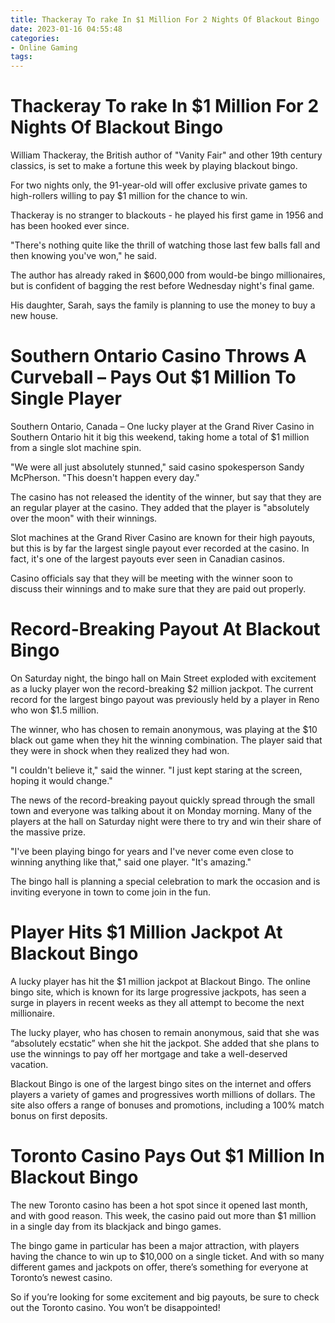 ```yaml
---
title: Thackeray To rake In $1 Million For 2 Nights Of Blackout Bingo
date: 2023-01-16 04:55:48
categories:
- Online Gaming
tags:
---
```



#  Thackeray To rake In $1 Million For 2 Nights Of Blackout Bingo

William Thackeray, the British author of "Vanity Fair" and other 19th century classics, is set to make a fortune this week by playing blackout bingo.

For two nights only, the 91-year-old will offer exclusive private games to high-rollers willing to pay $1 million for the chance to win.

Thackeray is no stranger to blackouts - he played his first game in 1956 and has been hooked ever since.

"There's nothing quite like the thrill of watching those last few balls fall and then knowing you've won," he said.

The author has already raked in $600,000 from would-be bingo millionaires, but is confident of bagging the rest before Wednesday night's final game.

His daughter, Sarah, says the family is planning to use the money to buy a new house.

#  Southern Ontario Casino Throws A Curveball – Pays Out $1 Million To Single Player

Southern Ontario, Canada – One lucky player at the Grand River Casino in Southern Ontario hit it big this weekend, taking home a total of $1 million from a single slot machine spin.

"We were all just absolutely stunned," said casino spokesperson Sandy McPherson. "This doesn't happen every day."

The casino has not released the identity of the winner, but say that they are an regular player at the casino. They added that the player is "absolutely over the moon" with their winnings.

Slot machines at the Grand River Casino are known for their high payouts, but this is by far the largest single payout ever recorded at the casino. In fact, it's one of the largest payouts ever seen in Canadian casinos.

Casino officials say that they will be meeting with the winner soon to discuss their winnings and to make sure that they are paid out properly.

#  Record-Breaking Payout At Blackout Bingo

On Saturday night, the bingo hall on Main Street exploded with excitement as a lucky player won the record-breaking $2 million jackpot. The current record for the largest bingo payout was previously held by a player in Reno who won $1.5 million.

The winner, who has chosen to remain anonymous, was playing at the $10 black out game when they hit the winning combination. The player said that they were in shock when they realized they had won.

"I couldn't believe it," said the winner. "I just kept staring at the screen, hoping it would change."

The news of the record-breaking payout quickly spread through the small town and everyone was talking about it on Monday morning. Many of the players at the hall on Saturday night were there to try and win their share of the massive prize.

"I've been playing bingo for years and I've never come even close to winning anything like that," said one player. "It's amazing."

The bingo hall is planning a special celebration to mark the occasion and is inviting everyone in town to come join in the fun.

#  Player Hits $1 Million Jackpot At Blackout Bingo 

A lucky player has hit the $1 million jackpot at Blackout Bingo. The online bingo site, which is known for its large progressive jackpots, has seen a surge in players in recent weeks as they all attempt to become the next millionaire.

The lucky player, who has chosen to remain anonymous, said that she was “absolutely ecstatic” when she hit the jackpot. She added that she plans to use the winnings to pay off her mortgage and take a well-deserved vacation.

Blackout Bingo is one of the largest bingo sites on the internet and offers players a variety of games and progressives worth millions of dollars. The site also offers a range of bonuses and promotions, including a 100% match bonus on first deposits.

#  Toronto Casino Pays Out $1 Million In Blackout Bingo

The new Toronto casino has been a hot spot since it opened last month, and with good reason. This week, the casino paid out more than $1 million in a single day from its blackjack and bingo games.

The bingo game in particular has been a major attraction, with players having the chance to win up to $10,000 on a single ticket. And with so many different games and jackpots on offer, there’s something for everyone at Toronto’s newest casino.

So if you’re looking for some excitement and big payouts, be sure to check out the Toronto casino. You won’t be disappointed!